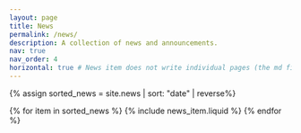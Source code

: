 ```yaml
---
layout: page
title: News
permalink: /news/
description: A collection of news and announcements.
nav: true
nav_order: 4
horizontal: true # News item does not write individual pages (the md files themselves do..) news_item writes the news page.
---
```


{% assign sorted_news = site.news | sort: "date" | reverse%}
<div class="container">
  <div class="row row-cols-2">
  {% for item in sorted_news %}
    {% include news_item.liquid %}
  {% endfor %}
  </div>
</div>
  


